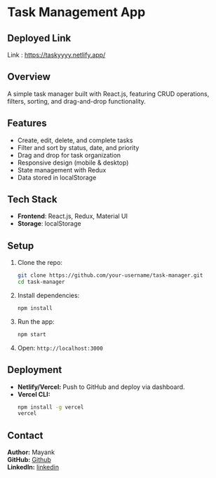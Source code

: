 # Task Management App
## Deployed Link
Link : https://taskyyyy.netlify.app/ 

## Overview
A simple task manager built with React.js, featuring CRUD operations, filters, sorting, and drag-and-drop functionality.

## Features
- Create, edit, delete, and complete tasks
- Filter and sort by status, date, and priority
- Drag and drop for task organization
- Responsive design (mobile & desktop)
- State management with Redux
- Data stored in localStorage

## Tech Stack
- **Frontend**: React.js, Redux, Material UI
- **Storage**: localStorage

## Setup
1. Clone the repo:
   ```sh
   git clone https://github.com/your-username/task-manager.git
   cd task-manager
   ```
2. Install dependencies:
   ```sh
   npm install
   ```
3. Run the app:
   ```sh
   npm start
   ```
4. Open: `http://localhost:3000`

## Deployment
- **Netlify/Vercel:** Push to GitHub and deploy via dashboard.
- **Vercel CLI:**
   ```sh
   npm install -g vercel
   vercel
   ```

## Contact
**Author:** Mayank  
**GitHub:** [Github](https://github.com/mayankkatyayan)  
**LinkedIn:** [linkedin](https://www.linkedin.com/in/mayankkat/)


